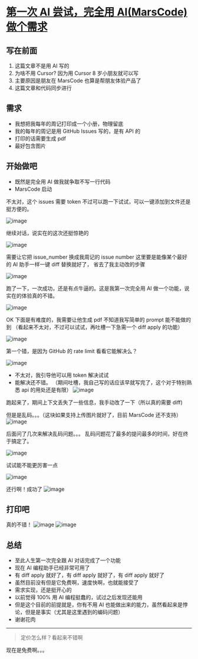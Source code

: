 # [第一次 AI 尝试，完全用 AI(MarsCode) 做个需求](https://github.com/yihong0618/gitblog/issues/293)

## 写在前面

1. 这篇文章不是用 AI 写的
2. 为啥不用 Cursor? 因为用 Cursor 8 岁小朋友就可以写
3. 主要原因是朋友在 MarsCode 也算是帮朋友体验产品了
4. 这篇文章和代码同步进行

## 需求

- 我想把我每年的周记打印成一个小册，物理留底
- 我的每年的周记是用 GitHub Issues 写的，是有 API 的
- 打印的话需要生成 pdf
- 最好包含图片

## 开始做吧

- 既然是完全用 AI 做我就争取不写一行代码
- MarsCode 启动

不太对，这个 issues 需要 token 不过可以跑一下试试，可以一键添加到文件还是挺方便的。

![image](https://github.com/user-attachments/assets/fb2b59e9-7238-44e7-bdc7-7b81f3732131)

继续对话，说实在的这次还挺惊艳的

![image](https://github.com/user-attachments/assets/87d61d4a-db08-4062-b858-c0f17e01ab3b)

需要让它把 issue_number 换成我周记的 issue number 这里要是能像某个最好的 AI 助手一样一键 diff 替换就好了，
省去了我主动改的步骤

![image](https://github.com/user-attachments/assets/2a95c5f9-299b-4748-b455-92dc92bd3b4d)

跑了一下，一次成功，还是有点牛逼的。这是我第一次完全用 AI 做一个功能，说实在的体验真的不错。

![image](https://github.com/user-attachments/assets/4dc21ebc-0376-4697-8e6f-db1e46e3ef0b)

OK 下面是有难度的，我需要让他生成 pdf 不知道我写简单的 prompt 能不能做的到
（看起来不太对，不过可以试试，再吐槽一下急需一个 diff apply 的功能）

![image](https://github.com/user-attachments/assets/a2070b8e-fdf8-4e62-b4b8-a3c3451a867c)

第一个错，是因为 GitHub 的 rate limit 看看它能解决么？

![image](https://github.com/user-attachments/assets/ce3eeed3-6866-497e-9b65-a10916c8bc78)

- 不太对，我引导他可以用 token 解决试试
- 能解决还不错。
（期间吐槽，我自己写的话应该早就写完了，这个对于特别熟悉 api 的用处还是有限）
![image](https://github.com/user-attachments/assets/90ccdb33-fac4-4492-9a6d-4d35cf223ff6)

跑起来了，期间上下文丢失了一些信息，我手动改了一下（所以真的需要 diff)

但是是乱码。。。（这块如果支持上传图片就好了，目前 MarsCode 还不支持）
![image](https://github.com/user-attachments/assets/8e919a76-fe01-4c41-99d3-97469acbbec5)

后面问了几次来解决乱码问题。。。
乱码问题花了最多的提问最多的时间，好在终于搞定了。

![image](https://github.com/user-attachments/assets/bfc309ca-7c3e-4486-b3c7-b09eae97bf1e)

试试能不能更厉害一点

![image](https://github.com/user-attachments/assets/8d28823c-ea2b-4668-bf1d-2efa61f5b6c6)

还行啊！成功了
![image](https://github.com/user-attachments/assets/5ec2391f-ff08-4dbe-ae1c-4ec32edc6a9f)


## 打印吧

真的不错！
![image](https://github.com/user-attachments/assets/8ef15937-568e-4143-ae89-b940b9b1548a)
![image](https://github.com/user-attachments/assets/ba99dbf3-6b97-4551-a441-b155cef673ff)


## 总结

- 至此人生第一次完全跟 AI 对话完成了一个功能
- 现在 AI 编程助手已经非常可用了
- 有 diff apply 就好了，有 diff apply 就好了，有 diff apply 就好了
- 虽然目前没有但是它免费啊，速度快啊，也就能接受了
- 需求实现，还是挺开心的
- 以前觉得 100% 用 AI 编程挺蠢的，试过之后发现还能用
- 但是这个目前的前提就是，你有不用 AI 也能做出来的能力，虽然看起来是悖论，但是是事实（尤其是这里遇到的编码问题）
- 谢谢花肉


---

> 定价怎么样？看起来不错啊

现在是免费啊。。。
